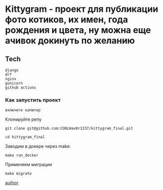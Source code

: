 # Kittygram - проект для публикации фото котиков, их имен, года рождения и цвета, ну можна еще ачивок докинуть по желанию

## Tech
```
django
drf
nginx
gunicorn
github actions
```
### Как запустить проект
```
включите капютер
```
Клонируйте репу
```
git clone git@github.com:COOLHax0r1337/kittygram_final.git
```
```
cd kittygram_final
```
Заводим в докере через make:
```
make run_docker
``` 
Применяем миграции
```
make migrate
```

[author](https://github.com/COOLHax0r1337)